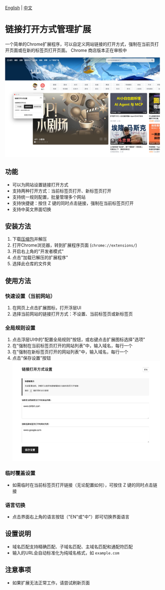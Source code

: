 [English](README.md) | [中文](README_CN.md)


# 链接打开方式管理扩展

一个简单的Chrome扩展程序，可以自定义网站链接的打开方式，强制在当前页打开页面或在新的标签页打开页面。
Chrome 商店版本正在审核中

![image](./assets/popup_cn.png)

## 功能

- 可以为网站设置链接打开方式
- 支持两种打开方式：当前标签页打开、新标签页打开
- 支持统一规则配置，批量管理多个网站
- 支持快捷键：按住 Z 键的同时点击链接，强制在当前标签页打开
- 支持中英文界面切换

## 安装方法

1. 下载[压缩包](https://github.com/jadon7/TabLink/releases/download/0.0.1/TabLink.zip)并解压
2. 打开Chrome浏览器，转到扩展程序页面 (`chrome://extensions/`)
3. 开启右上角的"开发者模式"
4. 点击"加载已解压的扩展程序"
5. 选择此仓库的文件夹

## 使用方法

### 快速设置（当前网站）

1. 在网页上点击扩展图标，打开浮层UI
2. 选择当前网站的链接打开方式：不设置、当前标签页或新标签页

### 全局规则设置

1. 点击浮层UI中的"配置全局规则"按钮，或右键点击扩展图标选择"选项"
2. 在"强制在当前标签页打开的网站列表"中，输入域名，每行一个
3. 在"强制在新标签页打开的网站列表"中，输入域名，每行一个
4. 点击"保存设置"按钮
![image](./assets/options_cn.png)

### 临时覆盖设置

- 如需临时在当前标签页打开链接（无论配置如何），可按住 Z 键的同时点击链接

### 语言切换

- 点击界面右上角的语言按钮（"EN"或"中"）即可切换界面语言

## 设置说明

- 域名匹配支持精确匹配、子域名匹配、主域名匹配和通配符匹配
- 输入的URL会自动标准化为纯域名格式，如 `example.com`

## 注意事项

- 如果扩展无法正常工作，请尝试刷新页面